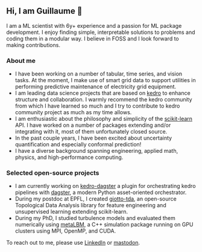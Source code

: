 ## Hi, I am Guillaume 👋

I am a ML scientist with 6y+ experience and a passion for ML package development. I enjoy finding simple, interpretable solutions to problems and coding them in a modular way. I believe in FOSS and I look forward to making contributions.

### About me
- I have been working on a number of tabular, time series, and vision tasks. At the moment, I make use of smart grid data to support utilities in performing predictive maintenance of electricity grid equipment.
- I am leading data science projects that are based on [kedro](https://github.com/kedro-org/kedro) to enhance structure and collaboration. I warmly recommend the kedro community from which I have learned so much and I try to contribute to kedro community project as much as my time allows. 
- I am enthusiastic about the philosophy and simplicity of the [scikit-learn](https://github.com/scikit-learn/scikit-learn) API. I have worked on a number of packages extending and/or integrating with it, most of them unfortunately closed source.
- In the past couple years, I have been excited about uncertainty quantification and especially conformal prediction!
- I have a diverse background spanning engineering, applied math, physics, and high-performance computing.

### Selected open-source projects
- I am currently working on [kedro-dagster](https://github.com/gtauzin/kedro-dagster) a plugin for orchestrating kedro pipelines with [dagster](https://github.com/dagster-io/dagster), a modern Python asset-oriented orchestrator.
- During my postdoc at EPFL, I created [giotto-tda](https://github.com/giotto-ai/giotto-tda), an open-source Topological Data Analysis library for feature engineering and unsupervised learning extending scikit-learn.
- During my PhD, I studied turbulence models and evaluated them numerically using [metaLBM](https://github.com/gtauzin/metaLBM), a C++ simulation package running on GPU clusters using MPI, OpenMP, and CUDA.

To reach out to me, please use [LinkedIn](https://www.linkedin.com/in/gtauzin/) or [mastodon](https://sigmoid.social/@gtauzin).

<!--
**gtauzin/gtauzin** is a ✨ _special_ ✨ repository because its `README.md` (this file) appears on your GitHub profile.

Here are some ideas to get you started:

- 🔭 I’m currently working on ...
- 🌱 I’m currently learning ...
- 👯 I’m looking to collaborate on ...
- 🤔 I’m looking for help with ...
- 💬 Ask me about ...
- 📫 How to reach me: ...
- 😄 Pronouns: ...
- ⚡ Fun fact: ...
-->

